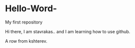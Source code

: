# Hello-Word-
My first repository

Hi there, I am stavrakas.. and I am learning how to use github.

A row from kshterev.
